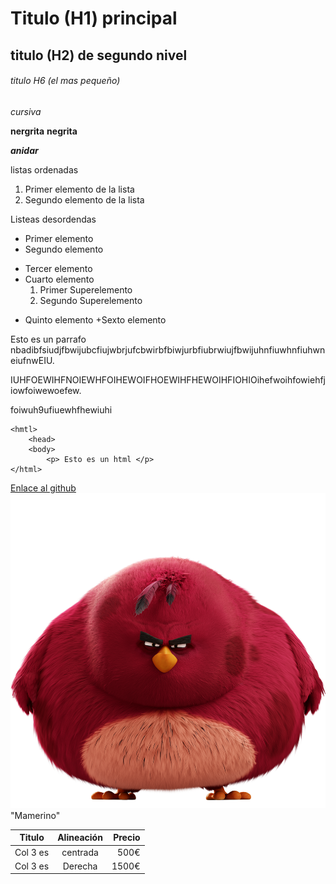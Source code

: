 # Titulo (H1) principal

## titulo (H2) de segundo nivel

###### titulo H6 (el mas pequeño)

_cursiva_

**nergrita** __negrita__

**_anidar_**

listas ordenadas
1. Primer elemento de la lista
2. Segundo elemento de la lista

Listeas desordendas

* Primer elemento
* Segundo elemento
- Tercer elemento
- Cuarto elemento
    1. Primer Superelemento
    2. Segundo Superelemento
+ Quinto elemento
+Sexto elemento

Esto es un parrafo nbadibfsiudjfbwijubcfiujwbrjufcbwirbfbiwjurbfiubrwiujfbwijuhnfiuwhnfiuhwneiufnwEIU.

IUHFOEWIHFNOIEWHFOIHEWOIFHOEWIHFHEWOIHFIOHIOihefwoihfowiehfjiowfoiwewoefew.

foiwuh9ufiuewhfhewiuhi

```
<hmtl>
    <head>
    <body>
        <p> Esto es un html </p>
</html>
```

[Enlace al github](https://github.com/Pavlotesto/MiprimerHTML "Enlace al github")
![Imagen de mamerino](https://github.com/Pavlotesto/MiprimerHTML/blob/main/mamerino.png)
"Mamerino"

|Titulo |Alineación |Precio |
----------|:----------:|----------:|
Col 3 es|centrada|500€|
|Col 3 es|Derecha|1500€|